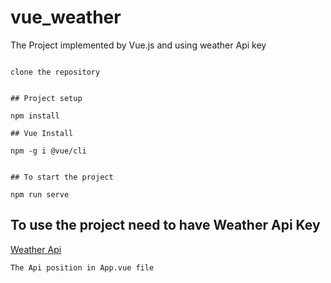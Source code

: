 # vue_weather
The Project implemented by Vue.js and using weather Api key

```

clone the repository 
```
```

## Project setup

npm install
```
```
## Vue Install

npm -g i @vue/cli
```
```

## To start the project

npm run serve
```

## To use the project need to have Weather Api Key
[Weather Api](https://home.openweathermap.org/)
```
The Api position in App.vue file
```

